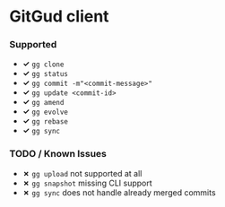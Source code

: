 # GitGud client

### Supported

- **✓** `gg clone`
- **✓** `gg status`
- **✓** `gg commit -m"<commit-message>"`
- **✓** `gg update <commit-id>`
- **✓** `gg amend`
- **✓** `gg evolve`
- **✓** `gg rebase`
- **✓** `gg sync`

### TODO / Known Issues

- **✗** `gg upload` not supported at all
- **✗** `gg snapshot` missing CLI support
- **✗** `gg sync` does not handle already merged commits
